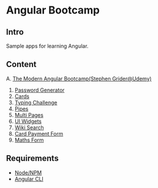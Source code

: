 # Angular Bootcamp

## Intro

Sample apps for learning Angular.

## Content

A. [The Modern Angular Bootcamp(Stephen Grider@Udemy)](https://www.udemy.com/course/the-modern-angular-bootcamp)

1. [Password Generator](./password-generator)
2. [Cards](./cards)
3. [Typing Challenge](./typing)
4. [Pipes](./pipes)
5. [Multi Pages](./multi-pages)
6. [UI Widgets](./ui-widgets)
7. [Wiki Search](./wiki-search)
8. [Card Payment Form](./payment-form)
9. [Maths Form](./maths-form)

## Requirements

- [Node/NPM](https://nodejs.org/en/)
- [Angular CLI](https://angular.io/cli)

